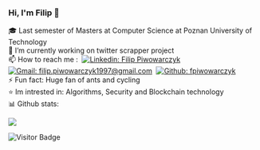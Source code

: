 ### Hi, I'm Filip 👋

🎓 Last semester of Masters at Computer Science at Poznan University of Technology \
🔭 I’m currently working on twitter scrapper project \
📫 How to reach me :&nbsp;
[![Linkedin: Filip Piwowarczyk](https://img.shields.io/badge/-LinkedIn-blue?style=flat-square&logo=Linkedin&logoColor=white&link=https://https://www.linkedin.com/in/filip-piwowarczyk-065792180/)](https://www.linkedin.com/in/filip-piwowarczyk-065792180/)&nbsp;
[![Gmail: filip.piwowarczyk1997@gmail.com](https://img.shields.io/badge/-fpiwowarczyk-blue?style=flat-square&logo=Gmail&logoColor=white&color=red&link=mailto:filip.piwowarczyk1997@gmail.com)](mailto:filip.piwowarczyk1997@gmail.com)&nbsp;
[![Github: fpiwowarczyk](https://img.shields.io/badge/-fpiwowarczyk-blue?style=flat-square&logo=GitHub&logoColor=white&color=black&link=https://github.com/fpiwowarczyk)](https://github.com/fpiwowarczyk) \
⚡ Fun fact: Huge fan of ants and cycling \
:star: Im intrested in: Algorithms, Security and Blockchain technology \
📊 Github stats:

<p>
<img allign="right" src="https://github-readme-stats.vercel.app/api?username=fpiwowarczyk&count_private=true&show_icons=true&theme=blueberry"/>
<!-- <img allign="left" src="https://github-readme-stats.vercel.app/api/top-langs/?username=fpiwowarczyk&layout=compact&theme=blueberry"/> -->
</p>

![Visitor Badge](https://visitor-badge.laobi.icu/badge?page_id=fpiwowarczyk)
<!--
**fpiwowarczyk/fpiwowarczyk** is a ✨ _special_ ✨ repository because its `README.md` (this file) appears on your GitHub profile.

Here are some ideas to get you started:


- 🌱 I’m currently learning ...
- 👯 I’m looking to collaborate on ...
- 🤔 I’m looking for help with ...
- 💬 Ask me about ...
...
- 😄 Pronouns: ...

-->
